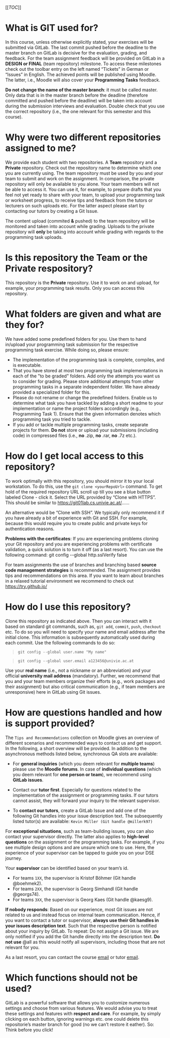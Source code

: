 [[_TOC_]]

# What is GIT used for?

In this course, unless otherwise explicitly stated, your exercises will be submitted via GitLab. The last commit pushed before the deadline to the master branch on GitLab is decisive for the evaluation, grading, and feedback. For the team assignment feedback will be provided on GitLab in a **DESIGN or FINAL** (team repository) milestone. To access these milestones check out the toolbar entry on the left named “Tickets” in German or “Issues” in English. The achieved points will be published using Moodle. The latter, i.e., Moodle will also cover your **Programming Tasks** feedback.

**Do not change the name of the master branch**: it must be called master. Only data that is in the master branch before the deadline (therefore committed and pushed before the deadline) will be taken into account during the submission interviews and evaluation. Double check that you use the correct repository (i.e., the one relevant for this semester and this course). 

# Why were two different repositories assigned to me?

We provide each student with two repositories. A **Team** repository and a **Private** repository. Check out the repository name to determine which one you are currently using. The team repository must be used by you and your team to submit and work on the assignment. In comparison, the private repository will only be available to you alone. Your team members will not be able to access it. You can use it, for example, to prepare drafts that you feel not yet ready to share with your team, to upload your programming task or worksheet progress, to receive tips and feedback from the tutors or lecturers on such uploads etc. For the latter aspect please start by contacting our tutors by creating a Git Issue.

The content upload (commited **&** pushed) to the team repository will be monitored and taken into account while grading. Uploads to the private repository will **only** be taking into account while grading with regards to the programming task uploads. 

# Is this repository the **Team** or the **Private** respository?

This repository is the **Private** repository. Use it to work on and upload, for example, your programming task results. Only you can access this repository.

# What folders are given and what are they for?

We have added some predefined folders for you. Use them to hand in/upload your programming task submission for the respective programming task exercise. While doing so, please ensure:

- The implementation of the programming task is complete, compiles, and is executable.
- That you have stored at most two programming task implementations in each of the "to be graded" folders. Add only the attempts you want us to consider for grading. Please store additional attempts from other programming tasks in a separate independent folder. We have already provided a specialized folder for this.
- Please do not rename or change the predefined folders. Enable us to determine what task you have tackled by adding a short readme to your implementation or name the project folders accordingly (e.g., Programming Task 1). Ensure that the given information denotes which programming task you tried to tackle.
- If you add or tackle multiple programming tasks, create separate projects for them. **Do not** store or upload your submissions (including code) in compressed files (i.e., **no** .zip, **no** .rar, **no** .7z etc.).

# How do I get local access to this repository?

To work optimally with this repository, you should mirror it to your local workstation. To do this, use the `git clone <yourRepoUrl>` command. To get hold of the required repository URL scroll up till you see a blue button labeled Clone - click it. Select the URL provided by “Clone with HTTPS”. This should be similar to https://git01lab.cs.univie.ac.at/......

An alternative would be “Clone with SSH”. We typically only recommend it if you have already a bit of experience with Git and SSH. For example, because this would require you to create public and private keys for authentication reasons.  

**Problems with the certificates**: If you are experiencing problems cloning your Git repository and you are experiencing problems with certificate validation, a quick solution is to turn it off (as a last resort). You can use the following command: git config --global http.sslVerify false

For team assignments the use of branches and branching based **source code management strategies** is recommended. The assignment provides tips and recommendations on this area. If you want to learn about branches in a relaxed tutorial environment we recommend to check out https://try.github.io/

# How do I use this repository?

Clone this repository as indicated above. Then you can interact with it based on standard git commands, such as, `git add`, `commit`, `push`, `checkout` etc. To do so you will need to specify your name and email address after the initial clone. This information is subsequently automatically used during each commit. Use the following commands to do so:

> `git config --global user.name "My name"`

> `git config --global user.email a123456@univie.ac.at`

Use your **real name** (i.e., not a nickname or an abbreviation) and your official **university mail address** (mandatory). Further, we recommend that you and your team members organize their efforts (e.g., work packages and their assignment) but also critical communication (e.g., if team members are unresponsive) here in GitLab using Git issues.

# How are questions handled and how is support provided?

The `Tips and Recommendations` collection on Moodle gives an overview of different scenarios and recommended ways to contact us and get support. In the following, a short overview will be provided. In addition to the asynchronous methods listed below, synchronous QA slots are available:

- For **general inquiries** (which you deem relevant for **multiple teams**) please use the **Moodle forums**. In case of **individual questions** (which you deem relevant for **one person or team**), we recommend using **GitLab issues**. 

- Contact our **tutor first**. Especially for questions related to the implementation of the assignment or programming tasks. If our tutors cannot assist, they will forward your inquiry to the relevant supervisor. 

- To **contact our tutors**, create a GitLab Issue and add one of the following Git handles into your issue description text. The subsequently listed tutor(s) are available: `Kevin Miller (Git handle @millerk97)`

For **exceptional situations**, such as team-building issues, you can also contact your supervisor directly. The latter also applies to **high-level questions** on the assignment or the programming tasks. For example, if you see multiple design options and are unsure which one to use. Here, the experience of your supervisor can be tapped to guide you on your DSE journey. 

Your **supervisor** can be identified based on your team’s id.

- For teams `1XX`, the supervisor is Kristof Böhmer (Git handle @boehmek2). 
- For teams `2XX`, the supervisor is Georg Simhandl (Git handle @georgs74). 
- For teams `3XX`, the supervisor is Georg Kaes (Git handle @kaesg9). 

**If nobody responds**: Based on our experience, most Git issues are not related to us and instead focus on internal team communication. Hence, if you want to contact a tutor or supervisor, **always use their Git handles in your issues description text**. Such that the respective person is notified about your inquiry by GitLab. To repeat: Do not assign a Git issue. We are only notified if you add the Git handle directly into the description text. **Do not use** @all as this would notify all supervisors, including those that are not relevant for you.

As a last resort, you can contact the course [email](mailto:dse@swa.univie.ac.at) or tutor [email](mailto:dse.tutor@swa.univie.ac.at). 

# Which functions should not be used?

GitLab is a powerful software that allows you to customize numerous settings and choose from various features. We would advise you to treat these settings and features with **respect and care**. For example, by simply clicking on each button, ignoring warnings etc. one could delete this repositorie’s master branch for good (no we can’t restore it eather). So: Think before you click!

